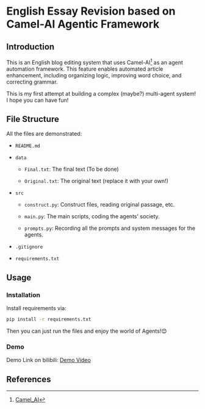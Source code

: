 <!--
 * @Author: Xiyuan Yang   xiyuan_yang@outlook.com
 * @Date: 2025-04-11 14:46:06
 * @LastEditors: Xiyuan Yang   xiyuan_yang@outlook.com
 * @LastEditTime: 2025-04-11 16:30:45
 * @FilePath: /Autogen-English-Essay/README.md
 * @Description: 
 * Do you code and make progress today?
 * Copyright (c) 2025 by Xiyuan Yang, All Rights Reserved. 
-->
# English Essay Revision based on Camel-AI Agentic Framework

## Introduction

This is an English blog editing system that uses Camel-AI[^1] as an agent automation framework. This feature enables automated article enhancement, including organizing logic, improving word choice, and correcting grammar.

This is my first attempt at building a complex (maybe?) multi-agent system! I hope you can have fun!

## File Structure

All the files are demonstrated:

- `README.md`

- `data`

  - `Final.txt`: The final text (To be done)

  - `Original.txt`: The original text (replace it with your own!)

- `src`

  - `construct.py`: Construct files, reading original passage, etc.

  - `main.py`: The main scripts, coding the agents' society.

  - `prompts.py`: Recording all the prompts and system messages for the agents.

- `.gitignore`

- `requirements.txt`

## Usage

### Installation

Install requirements via:

```bash
pip install -r requirements.txt
```

Then you can just run the files and enjoy the world of Agents!😊

### Demo

Demo Link on bilibili: [Demo Video](https://www.bilibili.com/video/BV1bL5UzqEvW/?spm_id_from=333.1387.0.0&vd_source=6955add1d28c52cd48096d58e09ce798)

## References

[^1]: [Camel_AI](https://github.com/camel-ai/camel)
